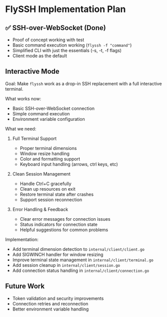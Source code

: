 # FlySSH Implementation Plan

## ✅ SSH-over-WebSocket (Done)
- Proof of concept working with test
- Basic command execution working (`flyssh -f "command"`)
- Simplified CLI with just the essentials (-s, -t, -f flags)
- Client mode as the default

## Interactive Mode
Goal: Make `flyssh` work as a drop-in SSH replacement with a full interactive terminal.

What works now:
- Basic SSH-over-WebSocket connection
- Simple command execution
- Environment variable configuration

What we need:
1. Full Terminal Support
   - Proper terminal dimensions
   - Window resize handling
   - Color and formatting support
   - Keyboard input handling (arrows, ctrl keys, etc)

2. Clean Session Management
   - Handle Ctrl+C gracefully
   - Clean up resources on exit
   - Restore terminal state after crashes
   - Support session reconnection

3. Error Handling & Feedback
   - Clear error messages for connection issues
   - Status indicators for connection state
   - Helpful suggestions for common problems

Implementation:
- Add terminal dimension detection to `internal/client/client.go`
- Add SIGWINCH handler for window resizing
- Improve terminal state management in `internal/client/terminal.go`
- Add session cleanup in `internal/client/session.go`
- Add connection status handling in `internal/client/connection.go`

## Future Work
- Token validation and security improvements
- Connection retries and reconnection
- Better environment variable handling 